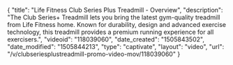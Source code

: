 {
    "title": "Life Fitness Club Series Plus Treadmill - Overview",
    "description": "The Club Series+ Treadmill lets you bring the latest gym-quality treadmill from Life Fitness home. Known for durability, design and advanced exercise technology, this treadmill provides a premium running experience for all exercisers.",
    "videoid": "118039060",
    "date_created": "1505843502",
    "date_modified": "1505844213",
    "type": "captivate",
    "layout": "video",
    "url": "\/v\/clubseriesplustreadmill-promo-video-mov\/118039060"
}